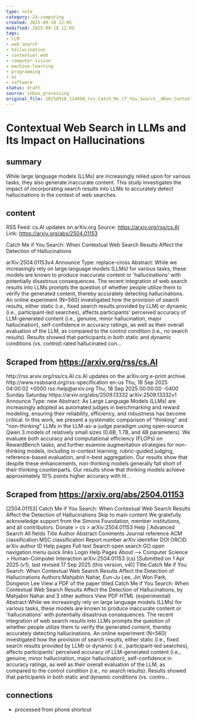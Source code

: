 ```yaml
---
type: note
category: 24-computing
created: 2025-09-18 12:05
modified: 2025-09-18 12:05
tags:
- LLM
- web search
- hallucination
- contextual web
- computer-vision
- machine-learning
- programming
- ai
- software
status: draft
source: inbox_processing
original_file: 20250918_114950_rss_Catch_Me_if_You_Search__When_Contextual_Web_Search.txt
---
```



# Contextual Web Search in LLMs and Its Impact on Hallucinations

## summary
While large language models (LLMs) are increasingly relied upon for various tasks, they also generate inaccurate content. This study investigates the impact of incorporating search results into LLMs to accurately detect hallucinations in the context of web searches.

## content
RSS Feed: cs.AI updates on arXiv.org
Source: https://arxiv.org/rss/cs.AI
Link: https://arxiv.org/abs/2504.01153

Catch Me if You Search: When Contextual Web Search Results Affect the Detection of Hallucinations

arXiv:2504.01153v4 Announce Type: replace-cross Abstract: While we increasingly rely on large language models (LLMs) for various tasks, these models are known to produce inaccurate content or 'hallucinations' with potentially disastrous consequences. The recent integration of web search results into LLMs prompts the question of whether people utilize them to verify the generated content, thereby accurately detecting hallucinations. An online experiment (N=560) investigated how the provision of search results, either static (i.e., fixed search results provided by LLM) or dynamic (i.e., participant-led searches), affects participants' perceived accuracy of LLM-generated content (i.e., genuine, minor hallucination, major hallucination), self-confidence in accuracy ratings, as well as their overall evaluation of the LLM, as compared to the control condition (i.e., no search results). Results showed that participants in both static and dynamic conditions (vs. control) rated hallucinated con...

## Scraped from https://arxiv.org/rss/cs.AI
<?xml version='1.0' encoding='UTF-8'?>
<rss xmlns:arxiv="http://arxiv.org/schemas/atom" xmlns:dc="http://purl.org/dc/elements/1.1/" xmlns:atom="http://www.w3.org/2005/Atom" xmlns:content="http://purl.org/rss/1.0/modules/content/" version="2.0">
  <channel>
    <title>cs.AI updates on arXiv.org</title>
    <link>http://rss.arxiv.org/rss/cs.AI</link>
    <description>cs.AI updates on the arXiv.org e-print archive.</description>
    <atom:link href="http://rss.arxiv.org/rss/cs.AI" rel="self" type="application/rss+xml"/>
    <docs>http://www.rssboard.org/rss-specification</docs>
    <language>en-us</language>
    <lastBuildDate>Thu, 18 Sep 2025 04:00:02 +0000</lastBuildDate>
    <managingEditor>rss-help@arxiv.org</managingEditor>
    <pubDate>Thu, 18 Sep 2025 00:00:00 -0400</pubDate>
    <skipDays>
      <day>Sunday</day>
      <day>Saturday</day>
    </skipDays>
    <item>
      <title>Explicit Reasoning Makes Better Judges: A Systematic Study on Accuracy, Efficiency, and Robustness</title>
      <link>https://arxiv.org/abs/2509.13332</link>
      <description>arXiv:2509.13332v1 Announce Type: new 
Abstract: As Large Language Models (LLMs) are increasingly adopted as automated judges in benchmarking and reward modeling, ensuring their reliability, efficiency, and robustness has become critical. In this work, we present a systematic comparison of "thinking" and "non-thinking" LLMs in the LLM-as-a-judge paradigm using open-source Qwen 3 models of relatively small sizes (0.6B, 1.7B, and 4B parameters). We evaluate both accuracy and computational efficiency (FLOPs) on RewardBench tasks, and further examine augmentation strategies for non-thinking models, including in-context learning, rubric-guided judging, reference-based evaluation, and n-best aggregation. Our results show that despite these enhancements, non-thinking models generally fall short of their thinking counterparts. Our results show that thinking models achieve approximately 10% points higher accuracy with lit...


## Scraped from https://arxiv.org/abs/2504.01153
[2504.01153] Catch Me if You Search: When Contextual Web Search Results Affect the Detection of Hallucinations Skip to main content We gratefully acknowledge support from the Simons Foundation, member institutions, and all contributors. Donate &gt; cs &gt; arXiv:2504.01153 Help | Advanced Search All fields Title Author Abstract Comments Journal reference ACM classification MSC classification Report number arXiv identifier DOI ORCID arXiv author ID Help pages Full text Search open search GO open navigation menu quick links Login Help Pages About --> Computer Science > Human-Computer Interaction arXiv:2504.01153 (cs) [Submitted on 1 Apr 2025 (v1), last revised 17 Sep 2025 (this version, v4)] Title:Catch Me if You Search: When Contextual Web Search Results Affect the Detection of Hallucinations Authors:Mahjabin Nahar, Eun-Ju Lee, Jin Won Park, Dongwon Lee View a PDF of the paper titled Catch Me if You Search: When Contextual Web Search Results Affect the Detection of Hallucinations, by Mahjabin Nahar and 3 other authors View PDF HTML (experimental) Abstract:While we increasingly rely on large language models (LLMs) for various tasks, these models are known to produce inaccurate content or &#39;hallucinations&#39; with potentially disastrous consequences. The recent integration of web search results into LLMs prompts the question of whether people utilize them to verify the generated content, thereby accurately detecting hallucinations. An online experiment (N=560) investigated how the provision of search results, either static (i.e., fixed search results provided by LLM) or dynamic (i.e., participant-led searches), affects participants&#39; perceived accuracy of LLM-generated content (i.e., genuine, minor hallucination, major hallucination), self-confidence in accuracy ratings, as well as their overall evaluation of the LLM, as compared to the control condition (i.e., no search results). Results showed that participants in both static and dynamic conditions (vs. contro...


## connections
- processed from phone shortcut
